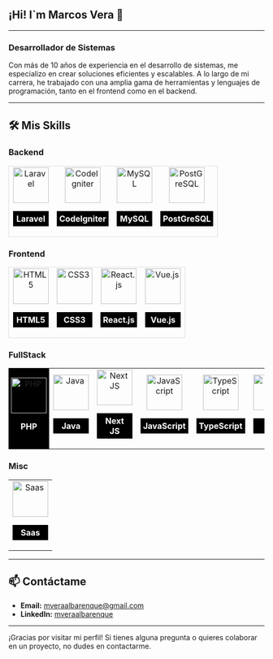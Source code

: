 ## <h2>¡Hi! I`m Marcos Vera 👋 </h2>
---

### Desarrollador de Sistemas

Con más de 10 años de experiencia en el desarrollo de sistemas, me especializo en crear soluciones eficientes y escalables. A lo largo de mi carrera, he trabajado con una amplia gama de herramientas y lenguajes de programación, tanto en el frontend como en el backend.

---

## 🛠️ Mis Skills

### Backend
<table style="width: 100%; table-layout: auto;">
  <tr style="padding: 10px; border: 1px solid #ddd; width: 100%;">
    <td style="text-align: center; width: 70px;">
      <a href="https://laravel.com/docs/8.x"><img src="https://cdn.jsdelivr.net/gh/devicons/devicon@latest/icons/laravel/laravel-original.svg" height="70" alt="Laravel" /></a>
      <p style="background-color: black  !important; color: white !important; font-weight: bold; padding: 5px;">Laravel</p>
    </td>
    <td style="text-align: center; width: 70px;">
      <a href="https://codeigniter.com/user_guide/index.html"><img src="https://cdn.jsdelivr.net/gh/devicons/devicon/icons/codeigniter/codeigniter-plain.svg" height="70" alt="CodeIgniter" /></a>
      <p style="background-color: black  !important; color: white !important; font-weight: bold; padding: 5px;">CodeIgniter</p>
    </td>
    <td style="text-align: center; width: 70px;">
      <a href="https://dev.mysql.com/doc/"><img src="https://cdn.jsdelivr.net/gh/devicons/devicon/icons/mysql/mysql-original.svg" height="70" alt="MySQL" /></a>
      <p style="background-color: black  !important; color: white !important; font-weight: bold; padding: 5px;">MySQL</p>
    </td>
    <td style="text-align: center; width: 70px;">
      <a href="https://developer.mozilla.org/es/docs/Glossary/REST">
        <img src="https://cdn.jsdelivr.net/gh/devicons/devicon@latest/icons/postgresql/postgresql-original.svg" height="70" alt="PostGreSQL"  />
      </a>
      <p style="background-color: black  !important; color: white !important; font-weight: bold; padding: 5px;">PostGreSQL</p>
    </td>
  </tr>
</table>

### Frontend
<table style="width: 100%; table-layout: auto;">
  <tr style="padding: 10px; border: 1px solid #ddd; width: 100%;">    
    <td style="text-align: center; width: 70px;">
      <a href="https://developer.mozilla.org/es/docs/Web/Guide/HTML/HTML5"><img src="https://cdn.jsdelivr.net/gh/devicons/devicon/icons/html5/html5-original.svg" height="70" alt="HTML5" /></a>
      <p style="background-color: black  !important; color: white !important; font-weight: bold; padding: 5px;">HTML5</p>
    </td>
    <td style="text-align: center; width: 70px;">
      <a href="https://developer.mozilla.org/es/docs/Web/CSS"><img src="https://cdn.jsdelivr.net/gh/devicons/devicon/icons/css3/css3-original.svg" height="70" alt="CSS3" /></a>
      <p style="background-color: black  !important; color: white !important; font-weight: bold; padding: 5px;">CSS3</p>
    </td>
    <td style="text-align: center; width: 70px;">
      <a href="https://es.reactjs.org/docs/getting-started.html"><img src="https://cdn.jsdelivr.net/gh/devicons/devicon/icons/react/react-original.svg" height="70" alt="React.js" /></a>
      <p style="background-color: black  !important; color: white !important; font-weight: bold; padding: 5px;">React.js</p>
    </td>
    <td style="text-align: center; width: 70px;">
      <a href="https://es.vuejs.org/v2/guide/"><img src="https://cdn.jsdelivr.net/gh/devicons/devicon/icons/vuejs/vuejs-original.svg" height="70" alt="Vue.js" /></a>
      <p style="background-color: black  !important; color: white !important; font-weight: bold; padding: 5px;">Vue.js</p>
    </td>
  </tr>
</table>


### FullStack
<table style="width: 100%; table-layout: auto;">
  <tr>
    <td style="text-align: center; width: 70px; padding: 5px;background-color: black; color: white; font-weight: bold;">
      <a href="https://www.php.net/manual/es/"><img src="https://cdn.jsdelivr.net/gh/devicons/devicon/icons/php/php-original.svg" height="70" alt="PHP" /></a>
      <p>PHP</p>
    </td>
    <td style="text-align: center; width: 70px;">
      <a href="https://docs.oracle.com/javase/8/docs/technotes/guides/language/index.html"><img src="https://cdn.jsdelivr.net/gh/devicons/devicon/icons/java/java-original.svg" height="70" alt="Java" /></a>
      <p style="background-color: black  !important; color: white !important; font-weight: bold; padding: 5px;">Java</p>
    </td>
    <td style="text-align: center; width: 70px;">
      <img src="https://cdn.jsdelivr.net/gh/devicons/devicon@latest/icons/nextjs/nextjs-original.svg" height="70" alt="Next JS" /></a>
      <p style="background-color: black  !important; color: white !important; font-weight: bold; padding: 5px;">Next JS</p>
    </td>
    <td style="text-align: center; width: 70px;">
      <a href="https://developer.mozilla.org/es/docs/Web/JavaScript"><img src="https://cdn.jsdelivr.net/gh/devicons/devicon/icons/javascript/javascript-original.svg" height="70" alt="JavaScript" /></a>
      <p style="background-color: black  !important; color: white !important; font-weight: bold; padding: 5px;">JavaScript</p>
    </td>
    <td style="text-align: center; width: 70px;">
      <a href="https://www.typescriptlang.org/docs/"><img src="https://cdn.jsdelivr.net/gh/devicons/devicon/icons/typescript/typescript-original.svg" height="70" alt="TypeScript" /></a>
      <p style="background-color: black  !important; color: white !important; font-weight: bold; padding: 5px;">TypeScript</p>
    </td>
    <td style="text-align: center; width: 70px;">
      <a href="https://git-scm.com/doc"><img src="https://cdn.jsdelivr.net/gh/devicons/devicon/icons/git/git-original.svg" height="70" alt="Git" /></a>
      <p style="background-color: black  !important; color: white !important; font-weight: bold; padding: 5px;">Git</p>
    </td>
    <td style="text-align: center; width: 70px;">
      <a href="https://docs.github.com/es"><img src="https://cdn.jsdelivr.net/gh/devicons/devicon/icons/github/github-original.svg" height="70" alt="GitHub" /></a>
      <p style="background-color: black  !important; color: white !important; font-weight: bold; padding: 5px;">GitHub</p>
    </td>
    <td style="text-align: center; width: 70px;">
      <a href="https://docs.docker.com/"><img src="https://cdn.jsdelivr.net/gh/devicons/devicon/icons/docker/docker-original.svg" height="70" alt="Docker" /></a>
      <p style="background-color: black  !important; color: white !important; font-weight: bold; padding: 5px;">Docker</p>
    </td>
    <td style="text-align: center; width: 70px;">
      <a href="https://www.centos.org/docs/"><img src="https://cdn.jsdelivr.net/gh/devicons/devicon/icons/linux/linux-original.svg" height="70" alt="Linux" /></a>
      <p style="background-color: black  !important; color: white !important; font-weight: bold; padding: 5px;">Linux</p>
    </td>
  </tr>
</table>


### Misc
<table style="width: 100%; table-layout: auto;">
  <tr>
    <td style="text-align: center; width: 70px;">
      <a href="https://graphql.org/learn/"><img src="https://cdn.jsdelivr.net/gh/devicons/devicon@latest/icons/sass/sass-original.svg" height="70" alt="Saas" /></a>
      <p style="background-color: black  !important; color: white !important; font-weight: bold; padding: 5px;">Saas</p>
    </td>
  </tr>
</table>

---

## 📫 Contáctame

- **Email:** [mveraalbarenque@gmail.com](mailto:mveraalbarenque@gmail.com)
- **LinkedIn:** [mveraalbarenque](https://www.linkedin.com/in/mveraalbarenque)
---

¡Gracias por visitar mi perfil! Si tienes alguna pregunta o quieres colaborar en un proyecto, no dudes en contactarme.
